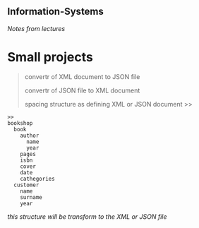 **Information-Systems**
--

*Notes from lectures*

# Small projects

> convertr of XML document to JSON file
> 
> convertr of JSON file to XML document
> 
> spacing structure as defining XML or JSON document >> 


    >>
    bookshop
      book
        author
          name
          year
        pages
        isbn
        cover
        date
        cathegories
      customer
        name
        surname
        year

*this structure will be transform to the XML or JSON file*
